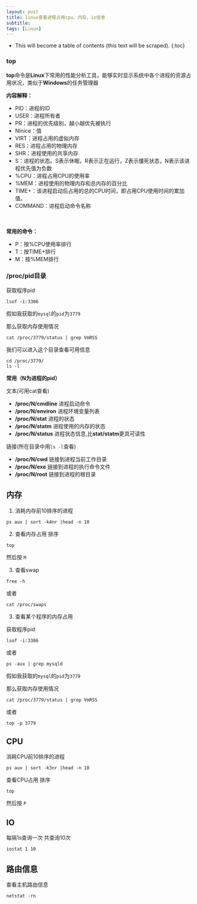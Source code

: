 ```yaml
---
layout: post
title: linux查看进程占用cpu、内存、io信息
subtitle:
tags: [Linux]
---
```


* This will become a table of contents (this text will be scraped).
{:toc}

<!-- ## linux查看进程占用cpu、内存、io信息 -->
### top

**top**命令是**Linux**下常用的性能分析工具，能够实时显示系统中各个进程的资源占用状况，类似于**Windows**的任务管理器

**内容解释：**

- PID：进程的ID
- USER：进程所有者
- PR：进程的优先级别，越小越优先被执行
- NInice：值
- VIRT：进程占用的虚拟内存
- RES：进程占用的物理内存
- SHR：进程使用的共享内存
- S：进程的状态。S表示休眠，R表示正在运行，Z表示僵死状态，N表示该进程优先值为负数
- %CPU：进程占用CPU的使用率
- %MEM：进程使用的物理内存和总内存的百分比
- TIME+：该进程启动后占用的总的CPU时间，即占用CPU使用时间的累加值。
- COMMAND：进程启动命令名称

　　

**常用的命令：**

- P：按%CPU使用率排行
- T：按TIME+排行
- M：按%MEM排行

### /proc/pid目录

获取程序pid

```
lsof -i:3306
```

假如我获取的`mysql`的`pid`为`3779`

那么获取内存使用情况

```
cat /proc/3779/status | grep VmRSS
```

我们可以进入这个目录查看可用信息

```
cd /proc/3779/
ls -l
```

**常用（N为进程的pid）**

文本(可用cat查看)

- **/proc/N/cmdline** 进程启动命令
- **/proc/N/environ** 进程环境变量列表
- **/proc/N/stat** 进程的状态
- **/proc/N/statm** 进程使用的内存的状态
- **/proc/N/status** 进程状态信息,比**stat/statm**更具可读性

链接(所在目录中用`ls -l`查看)

- **/proc/N/cwd** 链接到进程当前工作目录
- **/proc/N/exe** 链接到进程的执行命令文件
- **/proc/N/root** 链接到进程的根目录

## 内存

1) 消耗内存前10排序的进程

```
ps aux | sort -k4nr |head -n 10
```

2) 查看内存占用 排序

```
top
```

然后按 `M`

3) 查看swap

```
free -h
```

或者

```
cat /proc/swaps
```

3) 查看某个程序的内存占用

获取程序pid

```
lsof -i:3306
```

或者

```
ps -aux | grep mysqld
```

假如我获取的`mysql`的`pid`为`3779`

那么获取内存使用情况

```
cat /proc/3779/status | grep VmRSS
```

或者

```
top -p 3779
```

## CPU

消耗CPU前10排序的进程

```
ps aux | sort -k3nr |head -n 10
```

查看CPU占用 排序

```
top
```

然后按 `P`

## IO

每隔1s查询一次 共查询10次

```
iostat 1 10
```

## 路由信息

查看主机路由信息

```
netstat -rn
```